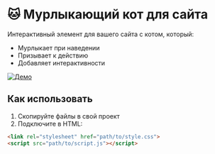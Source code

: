 # 🐱 Мурлыкающий кот для сайта

Интерактивный элемент для вашего сайта с котом, который:
- Мурлыкает при наведении
- Призывает к действию
- Добавляет интерактивности

[![Демо](https://img.shields.io/badge/live-demo-brightgreen)](https://wulkan-Git.github.io/murlykayushchiy-kot/)

## Как использовать
1. Скопируйте файлы в свой проект
2. Подключите в HTML:
```html
<link rel="stylesheet" href="path/to/style.css">
<script src="path/to/script.js"></script>

